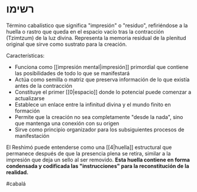 #  רשימו

Término cabalístico que significa "impresión" o "residuo", refiriéndose a la huella o rastro que queda en el espacio vacío tras la contracción (Tzimtzum) de la luz divina. Representa la memoria residual de la plenitud original que sirve como sustrato para la creación.

Características:
- Funciona como [[impresión mental|impresión]] primordial que contiene las posibilidades de todo lo que se manifestará
- Actúa como semilla o matriz que preserva información de lo que existía antes de la contracción
- Constituye el primer [[0|espacio]] donde lo potencial puede comenzar a actualizarse
- Establece un enlace entre la infinitud divina y el mundo finito en formación
- Permite que la creación no sea completamente "desde la nada", sino que mantenga una conexión con su origen
- Sirve como principio organizador para los subsiguientes procesos de manifestación

El Reshimó puede entenderse como una [[4|huella]] estructural que permanece después de que la presencia plena se retira, similar a la impresión que deja un sello al ser removido. **Esta huella contiene en forma condensada y codificada las "instrucciones" para la reconstitución de la realidad.**

#cabalá
